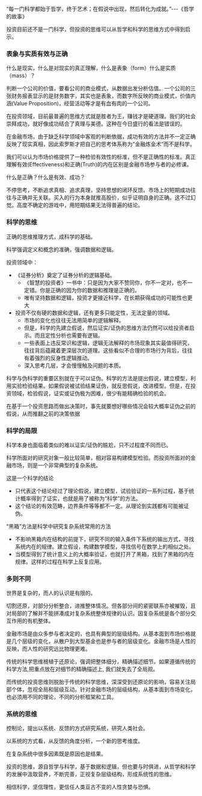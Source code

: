 “每一门科学都始于哲学，终于艺术；在假说中出现，然后转化为成就。”---《哲学的故事》

投资目前还不是一门科学，但投资的思维可以从哲学和科学的思维方式中得到启示。

### 表象与实质有效与正确 ###
什么是现实，什么是对现实的真正理解，什么是表象（form）什么是实质（mass）？

判断一个公司的价值，要看公司的商业模式，从数据出发分析估值。一个公司的三张财务报表显示的是财务数字，其实也是表象，而数字所反映的商业模式，价值内涵(Value Proposition)，经营活动等才是有血有肉的一个公司。

在投资领域，目前最普遍的思维方式就是胜者为王，赚钱才是硬道理。我们的社会崇拜成功，就好像成功结合了真理与美德。这种在今日盛行的看法是错误的。

在金融市场，由于缺乏科学领域中客观的判断依据，成功有效的方法并不一定正确反映了现实真相，因此索罗斯才把自己的思考体系称为“金融炼金术”而不是科学。

我们可以认为市场价格提供了一种检验有效性的标准，但不是正确性的标准。真正理解有效(Effectiveness)和正确(Truth)的内在区别是金融市场参与者的必修课。

什么是正确？什么是有效、成功？

不停思考，不断追求真相、追求真理，坚持思想的闭环反馈。市场上的短期成功往往与正确并无关联。买入的行为本身就推高股价，似乎证明自身的正确。这不过幻觉。高度不确定的游戏中，用短期结果无法得普遍的结论。

### 科学的思维 ###
正确的思维推理方式，成科学的基础。

科学强调定义和概念的准确，强调数据和逻辑。

投资领域中：

- 《证券分析》奠定了证券分析的逻辑基础。
  - 《智慧的投资者》一书中：只是因为大家不赞同你，你不一定对，也不一定错。你是正确的因为你的数据和推理是正确的。
  - 唯有坚持数据和逻辑，投资才更接近科学，在长期获得成功的可能性也更大
- 投资不仅有硬的数据和逻辑，还有更多只能定性，无法定量的领域。
  - 市场的变化也往往无法用简单的逻辑解释。
  - 但是，科学的先建立假说，然后证实/证伪的思维方法仍然可以给投资者启示。而且定性分析也需要有逻辑。
  - 一些表面上违反常识和逻辑，逻辑无法解释的市场现象其实最值得研究，往往背后蕴藏着更深层次的道理。这些看似不合理的市场行为背后，往往有着强烈的反身性逻辑推动。
  - 深入思考几层，才会慢慢触及问题的本质。
  
科学与伪科学的重要区别就在于可以证伪。科学的方法是提出假说，建立模型，利用实验检验结果。如果假说被试验结果证伪，就反思假说，改进模型。但是，在投资领域，检验假说，证实或证伪极为困难，很少有能精确检验的机会。

在基于一个投资思路而做出决策时，事先就要想好哪些情况会较大概率证伪之前的假说，从而推翻之前的决策依据

### 科学的局限 ### 
科学本身也面临着类似的难以证实/证伪的尴尬，只不过程度不同而已。

科学所面对的研究对象一般比较简单，相对容易构建模型检验。而投资所面对的金融市场，则是一个非常典型的复杂系统。

这是一个科学的结论

- 只代表这个结论经过了理论假说，建立模型，试验验证的一系列过程，基于统计概率得到了证实，也就是用了被称为“科学”的方法。
 - 这个结论的有效范畴，边界条件等等都不一定。从理论到实践都有可能被证伪。 

“黑箱”方法是科学中研究复杂系统常用的方法

- 不影响黑箱内在结构的前提下，研究不同的输入条件下系统的输出方式，寻找系统内在的规律。建立假设，构建数学模型，寻找信号在数学上的相似之处。
- 当模型得到了统计意义上的大概率验证，也就打开了黑箱，找到了黑箱的内在规律。这样的过程在科学上反复应用。

### 多则不同 ###
世界是复杂的，而人的认识是有限的。

切割还原，对部分分析整合，进推整体情况。但各部分间的紧密联系亦被摧毁，且对局部的了解并不能拼凑成对复杂系统整体规律的认识。因复杂系统是各个部分交互作用的有机整体。

金融市场是由众多参与者决定的，也具有典型的层级结构。从基本面到市场价格就是几个层级的变化，从散户到大型基金也是参与者的层级变化。金融市场是人性的反映，而人性的研究远比物理更难。

传统的科学思维根植于还原论，强调把整体细分，精确描述细节。如果遵循传统的科学方法,把重点放在对细节的精确描述上, 我们就失去了全局观。

而传统的投资思维则脱胎于传统的科学思维，深深受到还原论的影响，容易关注局部个体，忽视全局和层级互动。针对金融市场的层级结构，从基本面到市场变化，也必须用不同的理论，不同的分析框架和工具。

### 系统的思维 ###
控制论，提出以系统、反馈的方式研究系统，研究人类社会。

以系统的方式看，从反馈的角度分析，一个新的思考维度。

在复杂系统中很多因素既是原因也是结果。

投资的思维，源自哲学与科学，基于数据和逻辑，但也要与时俱进，从哲学和科学的发展中汲取营养，不断完善，正视复杂层级结构，形成系统性的思维。

相信科学，坚信理性，更信任人类亘古不变的人性贪婪与恐惧。
